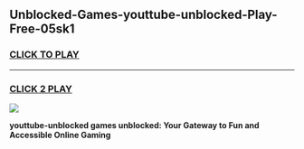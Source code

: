 
## Unblocked-Games-youttube-unblocked-Play-Free-05sk1
<h3>
<a href="https://premium76.site?title=youttube-unblocked&ref=12A">CLICK TO PLAY</a></h3>
<hr>

<h3>
<a href="https://premium76.site?title=youttube-unblocked&ref=12A">CLICK 2 PLAY</a>
  
</h3>

<a href="https://premium76.site?title=youttube-unblocked&ref=12A"><img src="https://clearcache.store/games.png"></a>


**youttube-unblocked games unblocked: Your Gateway to Fun and Accessible Online Gaming**
